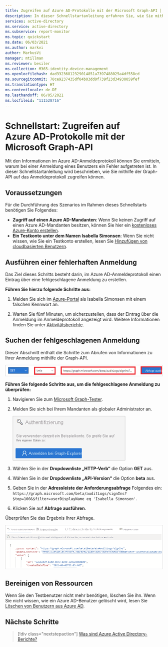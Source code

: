 ```yaml
---
title: Zugreifen auf Azure AD-Protokolle mit der Microsoft Graph-API | Microsoft-Dokumentation
description: In dieser Schnellstartanleitung erfahren Sie, wie Sie mithilfe der Graph-API auf das Anmeldeprotokoll zugreifen können.
services: active-directory
ms.service: active-directory
ms.subservice: report-monitor
ms.topic: quickstart
ms.date: 06/03/2021
ms.author: markvi
author: MarkusVi
manager: mtillman
ms.reviewer: besiler
ms.collection: M365-identity-device-management
ms.openlocfilehash: dad33236812329014851a7397488025a4df558cd
ms.sourcegitcommit: 70ce9237435df04b03dd0f739f23d34930059fef
ms.translationtype: HT
ms.contentlocale: de-DE
ms.lasthandoff: 06/05/2021
ms.locfileid: "111528716"
---
```

# <a name="quickstart-access-azure-ad-logs-with-the-microsoft-graph-api"></a>Schnellstart: Zugreifen auf Azure AD-Protokolle mit der Microsoft Graph-API 

Mit den Informationen im Azure AD-Anmeldeprotokoll können Sie ermitteln, warum bei einer Anmeldung eines Benutzers ein Fehler aufgetreten ist. In dieser Schnellstartanleitung wird beschrieben, wie Sie mithilfe der Graph-API auf das Anmeldeprotokoll zugreifen können.


## <a name="prerequisites"></a>Voraussetzungen

Für die Durchführung des Szenarios im Rahmen dieses Schnellstarts benötigen Sie Folgendes:

- **Zugriff auf einen Azure AD-Mandanten**: Wenn Sie keinen Zugriff auf einen Azure AD-Mandanten besitzen, können Sie hier ein [kostenloses Azure-Konto erstellen](https://azure.microsoft.com/free/?WT.mc_id=A261C142F). 
- **Ein Testkonto unter dem Namen Isabella Simonsen**: Wenn Sie nicht wissen, wie Sie ein Testkonto erstellen, lesen Sie [Hinzufügen von cloudbasierten Benutzern](../fundamentals/add-users-azure-active-directory.md#add-a-new-user).


## <a name="perform-a-failed-sign-in"></a>Ausführen einer fehlerhaften Anmeldung

Das Ziel dieses Schritts besteht darin, im Azure AD-Anmeldeprotokoll einen Eintrag über eine fehlgeschlagene Anmeldung zu erstellen.

**Führen Sie hierzu folgende Schritte aus:**

1. Melden Sie sich im [Azure-Portal](https://portal.azure.com/) als Isabella Simonsen mit einem falschen Kennwort an.

2. Warten Sie fünf Minuten, um sicherzustellen, dass der Eintrag über die Anmeldung im Anmeldeprotokoll angezeigt wird. Weitere Informationen finden Sie unter [Aktivitätsberichte](reference-reports-latencies.md#activity-reports).



## <a name="find-the-failed-sign-in"></a>Suchen der fehlgeschlagenen Anmeldung

Dieser Abschnitt enthält die Schritte zum Abrufen von Informationen zu Ihrer Anmeldung mithilfe der Graph-API.

 ![Abfrage im Graph-Tester](./media/quickstart-access-log-with-graph-api/graph-explorer-query.png)   

**Führen Sie folgende Schritte aus, um die fehlgeschlagene Anmeldung zu überprüfen:**

1. Navigieren Sie zum [Microsoft Graph-Tester](https://developer.microsoft.com/en-us/graph/graph-explorer).

2. Melden Sie sich bei Ihrem Mandanten als globaler Administrator an.

    ![Authentifizierung beim Microsoft Graph-Tester](./media/quickstart-access-log-with-graph-api/graph-explorer-authentication.png)   

3. Wählen Sie in der **Dropdownliste „HTTP-Verb“** die Option **GET** aus.

4. Wählen Sie in der **Dropdownliste „API-Version“** die Option **beta** aus.

5. Geben Sie in der **Adressleiste der Anforderungsabfrage** Folgendes ein: `https://graph.microsoft.com/beta/auditLogs/signIns?$top=100&$filter=userDisplayName eq 'Isabella Simonsen'`.
 
6. Klicken Sie auf **Abfrage ausführen**.

Überprüfen Sie das Ergebnis Ihrer Abfrage.

 ![Antwortvorschau im Microsoft Graph-Tester](./media/quickstart-access-log-with-graph-api/response-preview.png)   


## <a name="clean-up-resources"></a>Bereinigen von Ressourcen

Wenn Sie den Testbenutzer nicht mehr benötigen, löschen Sie ihn. Wenn Sie nicht wissen, wie ein Azure AD-Benutzer gelöscht wird, lesen Sie [Löschen von Benutzern aus Azure AD](../fundamentals/add-users-azure-active-directory.md#delete-a-user).

## <a name="next-steps"></a>Nächste Schritte

> [!div class="nextstepaction"]
> [Was sind Azure Active Directory-Berichte?](overview-reports.md)
